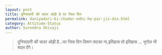 ```yaml
---
layout: post
title: दुनियादारी की चादर ओढ़ी है पर जिस दिन
permalink: duniyadari-ki-chadar-odhi-he-par-jis-din.html
category: Attitude-Status
author: Surendra Shivaji
---
```

> दुनियादारी की चादर ओढ़ी है…पर जिस दिन दिमाग सटका ना,इतिहास तो इतिहास … भूगोल भी बदल देंगे।
